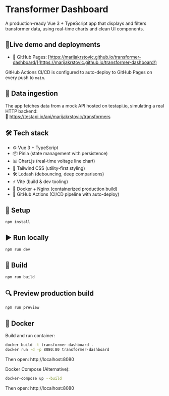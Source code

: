 # Transformer Dashboard

A production-ready Vue 3 + TypeScript app that displays and filters transformer data, using real-time charts and clean UI components.

## 🚀Live demo and deployments

- 🔗 GitHub Pages: [https://marijakrstovic.github.io/transformer-dashboard/](https://marijakrstovic.github.io/transformer-dashboard/)

GitHub Actions CI/CD is configured to auto-deploy to GitHub Pages on every push to `main`.

## 📡 Data ingestion

The app fetches data from a mock API hosted on testapi.io, simulating a real HTTP backend:  
🔗 https://testapi.io/api/marijakrstovic/transformers

## 🛠 Tech stack

- ⚙️ Vue 3 + TypeScript
- 📦 Pinia (state management with persistence)
- 📊 Chart.js (real-time voltage line chart)
- 🎨 Tailwind CSS (utility-first styling)
- 🛠 Lodash (debouncing, deep comparisons)
- ⚡ Vite (build & dev tooling)
- 🐳 Docker + Nginx (containerized production build)
- 🤖 GitHub Actions (CI/CD pipeline with auto-deploy)

## 🚀 Setup

```bash
npm install
```

## ▶️ Run locally

```bash
npm run dev
```

## 🧱 Build

```bash
npm run build
```

## 🔍 Preview production build

```bash
npm run preview
```

## 🐳 Docker

Build and run container:

```bash
docker build -t transformer-dashboard .
docker run -d -p 8080:80 transformer-dashboard
```

Then open: http://localhost:8080

Docker Compose (Alternative):

```bash
docker-compose up --build
```

Then open: http://localhost:8080
